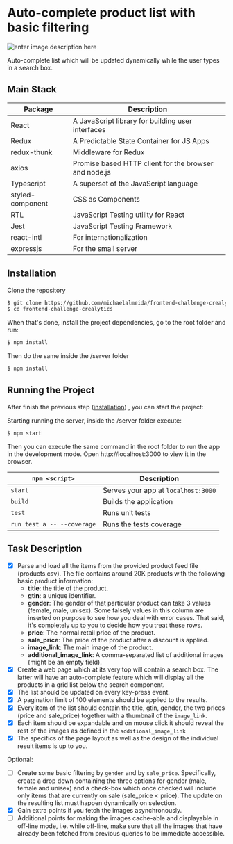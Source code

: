 # Auto-complete product list with basic filtering

![enter image description here](https://firebasestorage.googleapis.com/v0/b/tsbuilders.appspot.com/o/crealytics_test.png?alt=media&token=3c15156a-20c1-44f2-a07b-306245298ac6)

Auto-complete list which will be updated dynamically while the user types in a search box.

## Main Stack

| Package          | Description                                           |
| ---------------- | ----------------------------------------------------- |
| React            | A JavaScript library for building user interfaces     |
| Redux            | A Predictable State Container for JS Apps             |
| redux-thunk      | Middleware for Redux                                  |
| axios            | Promise based HTTP client for the browser and node.js |
| Typescript       | A superset of the JavaScript language                 |
| styled-component | CSS as Components                                     |
| RTL              | JavaScript Testing utility for React                  |
| Jest             | JavaScript Testing Framework                          |
| react-intl       | For internationalization                              |
| expressjs        | For the small server                                  |

## Installation

Clone the repository

```bash
$ git clone https://github.com/michaelalmeida/frontend-challenge-crealytics.git
$ cd frontend-challenge-crealytics
```

When that's done, install the project dependencies, go to the root folder and run:

```bash
$ npm install
```

Then do the same inside the /server folder

```bash
$ npm install
```

## Running the Project

After finish the previous step ([installation](#installation)) , you can start the project:

Starting running the server, inside the /server folder execute:

```bash
$ npm start
```

Then you can execute the same command in the root folder to run the app in the development mode. Open http://localhost:3000 to view it in the browser.

| `npm <script>`             | Description                         |
| -------------------------- | ----------------------------------- |
| `start`                    | Serves your app at `localhost:3000` |
| `build`                    | Builds the application              |
| `test`                     | Runs unit tests                     |
| `run test a -- --coverage` | Runs the tests coverage             |

## Task Description

-   [x] Parse and load all the items from the provided product feed file (products.csv). The file contains around 20K products with the following basic product information:
    -   **title**: the title of the product.
    -   **gtin**: a unique identifier.
    -   **gender**: The gender of that particular product can take 3 values (female, male, unisex).
        Some falsely values in this column are inserted on purpose to see how you deal with error cases. That said, it's completely up to you to decide how you treat these rows.
    -   **price**: The normal retail price of the product.
    -   **sale_price**: The price of the product after a discount is applied.
    -   **image_link**: The main image of the product.
    -   **additional_image_link**: A comma-separated list of additional images (might be an empty field).
-   [x] Create a web page which at its very top will contain a search box. The latter will have an auto-complete feature which will display all the products in a grid list below the search component.
-   [x] The list should be updated on every key-press event.
-   [x] A pagination limit of 100 elements should be applied to the results.
-   [x] Every item of the list should contain the title, gtin, gender, the two prices (price and sale_price) together with a thumbnail of the `image_link`.
-   [x] Each item should be expandable and on mouse click it should reveal the rest of the images as defined in the `additional_image_link`
-   [x] The specifics of the page layout as well as the design of the individual result items is up to you.

Optional:

-   [ ] Create some basic filtering by `gender` and by `sale_price`. Specifically, create a drop down containing the three options for gender (male, female and unisex) and a check-box which once checked will include only items that are currently on sale (sale_price < price). The update on the resulting list must happen dynamically on selection.
-   [x] Gain extra points if you fetch the images asynchronously.
-   [ ] Additional points for making the images cache-able and displayable in off-line mode, i.e. while off-line, make sure that all the images that have already been fetched from previous queries to be immediate accessible.
